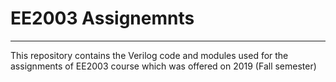 # EE2003 Assignemnts
---

This repository contains the Verilog code and modules used for the assignments of EE2003 course which was offered on 2019 (Fall semester)

